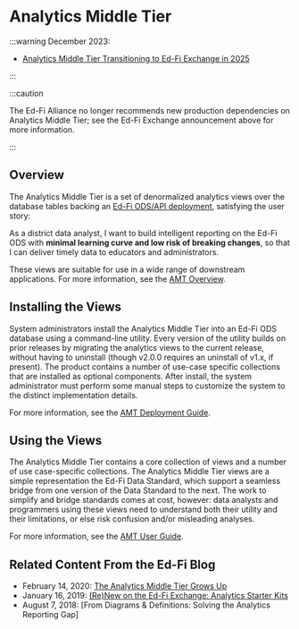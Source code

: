 # Analytics Middle Tier

:::warning December 2023:

* [Analytics Middle Tier Transitioning to Ed-Fi Exchange in 2025](../0-roadmap/notifications/amt.md)

:::

:::caution

The Ed-Fi Alliance no longer recommends new production dependencies
on Analytics Middle Tier; see the Ed-Fi Exchange announcement above for more
information.

:::

## Overview

The Analytics Middle Tier is a set of denormalized analytics views over the
database tables backing an
[Ed-Fi ODS/API deployment](../ods-api-platform.mdx),
satisfying the user story:

As a district data analyst, I want to build intelligent reporting on the Ed-Fi
ODS with **minimal learning curve and low risk of breaking changes**, so that I
can deliver timely data to educators and administrators.

These views are suitable for use in a wide range of downstream applications. For
more information, see the [AMT
Overview](./amt-overview.md).

## Installing the Views

System administrators install the Analytics Middle Tier into an Ed-Fi ODS
database using a command-line utility. Every version of the utility builds on
prior releases by migrating the analytics views to the current release, without
having to uninstall (though v2.0.0 requires an uninstall of v1.x, if present).
The product contains a number of use-case specific collections that are
installed as optional components. After install, the system administrator must
perform some manual steps to customize the system to the distinct implementation
details.

For more information, see the [AMT Deployment
Guide](./deployment-guide/readme.mdx).

## Using the Views

The Analytics Middle Tier contains a core collection of views and a number of
use case-specific collections. The Analytics Middle Tier views are a simple
representation the Ed-Fi Data Standard, which support a seamless bridge from one
version of the Data Standard to the next. The work to simplify and bridge
standards comes at cost, however: data analysts and programmers using these
views need to understand both their utility and their limitations, or else risk
confusion and/or misleading analyses.

For more information, see the [AMT User
Guide](./user-guide/readme.md).

## Related Content From the Ed-Fi Blog

* February 14, 2020: [The Analytics Middle Tier Grows
    Up](https://www.ed-fi.org/blog/2020/02/the-analytics-middle-tier-grows-up/)
* January 16, 2019: [(Re)New on the Ed-Fi Exchange: Analytics Starter
    Kits](https://www.ed-fi.org/blog/2019/01/renew-ed-fi-exchange-analytics-starter-kits/)
* August 7, 2018: [From Diagrams & Definitions: Solving the Analytics Reporting
    Gap]
